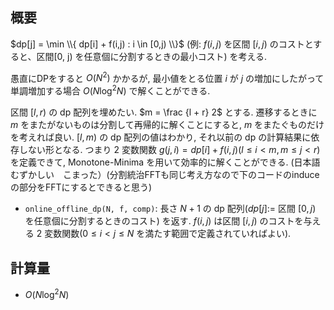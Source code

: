 ## 概要

$dp[j] = \min \\{ dp[i] + f(i,j) : i \in [0,j) \\}$ (例: $f(i,j)$ を区間 $[i,j)$ のコストとすると、区間[0, j) を任意個に分割するときの最小コスト) を考える.

愚直にDPをすると $O(N^2)$ かかるが, 最小値をとる位置 $i$ が $j$ の増加にしたがって単調増加する場合 $O(N \log^2 N)$ で解くことができる.

区間 $[l, r)$ の dp 配列を埋めたい. $m = \frac {l + r} 2$ とする.
遷移するときに $m$ をまたがないものは分割して再帰的に解くことにすると, $m$ をまたぐものだけを考えれば良い. $[l, m)$ の dp 配列の値はわかり, それ以前の dp の計算結果に依存しない形となる. つまり $2$ 変数関数 $g(j, i) = dp[i] + f(i, j) (l \le i \lt m, m \leq j \lt r)$ を定義できて, Monotone-Minima を用いて効率的に解くことができる. (日本語むずかしい　こまった）(分割統治FFTも同じ考え方なので下のコードのinduceの部分をFFTにするとできると思う)


* `online_offline_dp(N, f, comp)`: 長さ $N + 1$ の dp 配列($dp[j]:=$ 区間 $[0, j)$ を任意個に分割するときのコスト) を返す. $f(i, j)$ は区間 $[i, j)$ のコストを与える $2$ 変数関数($0 \leq i \lt j \leq N$ を満たす範囲で定義されていればよい).

## 計算量

* $O(N \log^2 N)$
